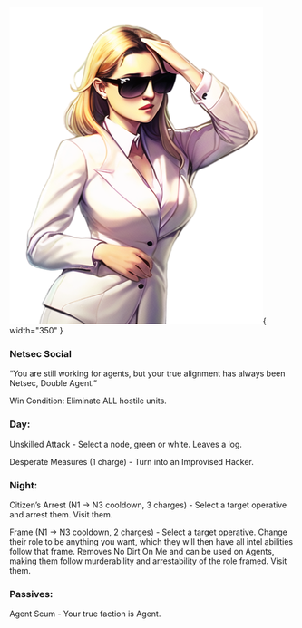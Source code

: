 ![doubleagent.png](Images/doubleagent.png){ width="350" }

### **Netsec Social**

“You are still working for agents, but your true alignment has always been Netsec, Double Agent.”

Win Condition: Eliminate ALL hostile units.

### **Day:**

Unskilled Attack - Select a node, green or white. Leaves a log.

Desperate Measures (1 charge) - Turn into an Improvised Hacker.

### **Night:**

Citizen’s Arrest (N1 -> N3 cooldown, 3 charges) - Select a target operative and arrest them. Visit them.

Frame (N1 -> N3 cooldown, 2 charges) - Select a target operative. Change their role to be anything you want, which they will then have all intel abilities follow that frame. Removes No Dirt On Me and can be used on Agents, making them follow murderability and arrestability of the role framed. Visit them.

### **Passives:**

Agent Scum - Your true faction is Agent.